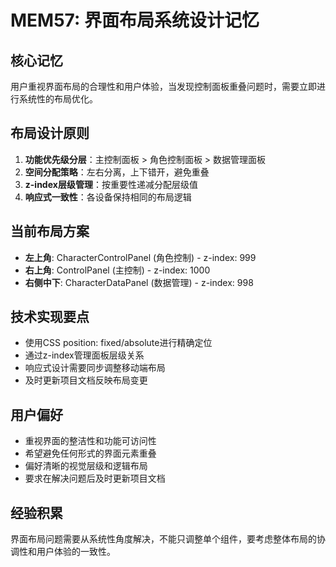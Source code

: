 # MEM57: 界面布局系统设计记忆

## 核心记忆
用户重视界面布局的合理性和用户体验，当发现控制面板重叠问题时，需要立即进行系统性的布局优化。

## 布局设计原则
1. **功能优先级分层**：主控制面板 > 角色控制面板 > 数据管理面板
2. **空间分配策略**：左右分离，上下错开，避免重叠
3. **z-index层级管理**：按重要性递减分配层级值
4. **响应式一致性**：各设备保持相同的布局逻辑

## 当前布局方案
- **左上角**: CharacterControlPanel (角色控制) - z-index: 999
- **右上角**: ControlPanel (主控制) - z-index: 1000  
- **右侧中下**: CharacterDataPanel (数据管理) - z-index: 998

## 技术实现要点
- 使用CSS position: fixed/absolute进行精确定位
- 通过z-index管理面板层级关系
- 响应式设计需要同步调整移动端布局
- 及时更新项目文档反映布局变更

## 用户偏好
- 重视界面的整洁性和功能可访问性
- 希望避免任何形式的界面元素重叠
- 偏好清晰的视觉层级和逻辑布局
- 要求在解决问题后及时更新项目文档

## 经验积累
界面布局问题需要从系统性角度解决，不能只调整单个组件，要考虑整体布局的协调性和用户体验的一致性。
